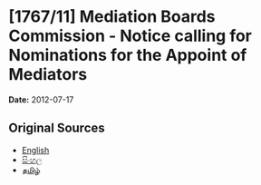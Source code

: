 # [1767/11] Mediation Boards Commission - Notice calling for Nominations for the Appoint of Mediators

**Date:** 2012-07-17

## Original Sources

- [English](https://documents.gov.lk/view/extra-gazettes/2012/7/1767-11_E.pdf)
- [සිංහල](https://documents.gov.lk/view/extra-gazettes/2012/7/1767-11_S.pdf)
- [தமிழ்](https://documents.gov.lk/view/extra-gazettes/2012/7/1767-11_T.pdf)
